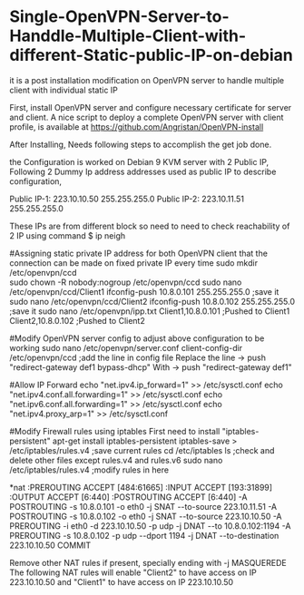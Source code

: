 # Single-OpenVPN-Server-to-Handdle-Multiple-Client-with-different-Static-public-IP-on-debian
it is a post installation modification on OpenVPN server to handle multiple client with individual static IP

First, install OpenVPN server and configure necessary certificate for server and client. A nice script to deploy a complete OpenVPN server with client profile, is available at https://github.com/Angristan/OpenVPN-install

After Installing, Needs following steps to accomplish the get job done. 

the Configuration is worked on Debian 9 KVM server with 2 Public IP, Following 2 Dummy Ip address addresses used as public IP to describe configuration,

Public IP-1: 223.10.10.50 255.255.255.0
Public IP-2: 223.10.11.51 255.255.255.0

These IPs are from different block so need to need to check reachability of 2 IP using command
 $ ip neigh 
 
#Assigning static private IP address for both OpenVPN client that the connection can be made on fixed private IP every time
sudo mkdir /etc/openvpn/ccd   
sudo chown -R nobody:nogroup /etc/openvpn/ccd
sudo nano /etc/openvpn/ccd/Client1
ifconfig-push 10.8.0.101 255.255.255.0  ;save it
sudo nano /etc/openvpn/ccd/Client2
ifconfig-push 10.8.0.102 255.255.255.0  ;save it
sudo nano /etc/openvpn/ipp.txt
Client1,10.8.0.101  ;Pushed to Client1
Client2,10.8.0.102  ;Pushed to Client2

#Modify OpenVPN server config to adjust above configuration to be working
sudo nano /etc/openvpn/server.conf
client-config-dir /etc/openvpn/ccd  ;add the line in config file
Replace the line -> push "redirect-gateway def1 bypass-dhcp" 
With -> push "redirect-gateway def1"

#Allow IP Forward
echo "net.ipv4.ip_forward=1" >> /etc/sysctl.conf
echo "net.ipv4.conf.all.forwarding=1" >> /etc/sysctl.conf
echo "net.ipv6.conf.all.forwarding=1" >> /etc/sysctl.conf
echo "net.ipv4.proxy_arp=1" >> /etc/sysctl.conf

#Modify Firewall rules using iptables
First need to install "iptables-persistent"
apt-get install iptables-persistent
iptables-save > /etc/iptables/rules.v4 ;save current rules
cd /etc/iptables
ls ;check and delete other files except rules.v4 and rules.v6
sudo nano /etc/iptables/rules.v4  ;modify rules in here

*nat
:PREROUTING ACCEPT [484:61665]
:INPUT ACCEPT [193:31899]
:OUTPUT ACCEPT [6:440]
:POSTROUTING ACCEPT [6:440]
-A POSTROUTING -s 10.8.0.101 -o eth0 -j SNAT --to-source 223.10.11.51
-A POSTROUTING -s 10.8.0.102 -o eth0 -j SNAT --to-source 223.10.10.50
-A PREROUTING -i eth0 -d 223.10.10.50 -p udp -j DNAT --to 10.8.0.102:1194
-A PREROUTING -s 10.8.0.102 -p udp --dport 1194 -j DNAT --to-destination 223.10.10.50
COMMIT

Remove other NAT rules if present, specially ending with -j MASQUEREDE 
The following NAT rules will enable "Client2" to have access on IP 223.10.10.50 and "Client1" to have access on IP 223.10.10.50
